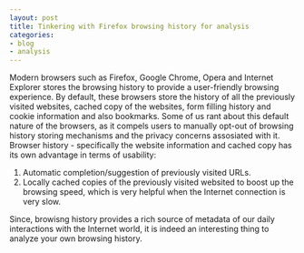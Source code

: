 ```yaml
---
layout: post
title: Tinkering with Firefox browsing history for analysis
categories:
- blog
- analysis
---
```


Modern browsers such as Firefox, Google Chrome, Opera and Internet Explorer stores the browsing history to provide a user-friendly browsing experience. By default, these browsers store the history of all the previously visited websites, cached copy of the websites, form filling history and cookie information and also bookmarks. Some of us rant about this default nature of the browsers, as it compels users to manually opt-out of browsing history storing mechanisms and the privacy concerns assosiated with it. Browser history - specifically the website information and cached copy has its own advantage in terms of usability:
1. Automatic completion/suggestion of previously visited URLs.
2. Locally cached copies of the previously visited websited to boost up the browsing speed, which is very helpful when the Internet connection is very slow. 

Since, browisng history provides a rich source of metadata of our daily interactions with the Internet world, it is indeed an interesting thing to analyze your own browsing history. 

